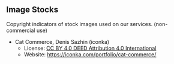 ## Image Stocks

Copyright indicators of stock images used on our services. (non-commercial use)

* Cat Commerce, Denis Sazhin (iconka)
  * License: [CC BY 4.0 DEED Attribution 4.0 International](https://creativecommons.org/licenses/by/4.0/)
  * Website: https://iconka.com/portfolio/cat-commerce/
